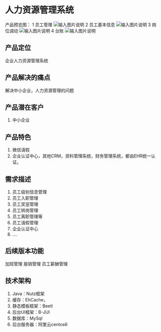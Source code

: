 # 人力资源管理系统

产品预览图：
1 员工管理
![输入图片说明](https://git.oschina.net/uploads/images/2017/0715/212646_a45eb67c_3018.png "在这里输入图片标题")
2 员工基本信息
![输入图片说明](https://git.oschina.net/uploads/images/2017/0715/212657_3594da44_3018.png "在这里输入图片标题")
3 岗位调动
![输入图片说明](https://git.oschina.net/uploads/images/2017/0715/212705_752c31ad_3018.png "在这里输入图片标题")
4 台账
![输入图片说明](https://git.oschina.net/uploads/images/2017/0715/212713_54ceb49c_3018.png "在这里输入图片标题")

## 产品定位
企业人力资源管理系统

## 产品解决的痛点
解决中小企业，人力资源管理的问题

## 产品潜在客户
1. 中小企业

## 产品特色
1. 微信请假
2. 企业认证中心，其他CRM，资料管理系统，财务管理系统，都由EHR统一认证。

## 需求描述
1. 员工级别信息管理
2. 员工入职管理
3. 员工奖惩管理
4. 员工转岗管理
5. 员工离职管理等
6. 员工请假管理
7. 企业认证中心
8. ....

## 后续版本功能
加班管理
报销管理
员工薪酬管理

## 技术架构
1. Java：Nutz框架
2. 缓存：EhCache，
3. 静态模板框架：Beetl
4. 后台UI框架：B-JUI
5. 数据库：MySql
6. 后台服务器：阿里云centos6

